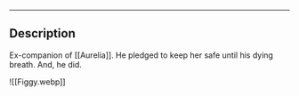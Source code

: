 --------------------------------------------------------------------------------
## Description
Ex-companion of [[Aurelia]]. He pledged to keep her safe until his dying breath. And, he did.

![[Figgy.webp]]